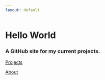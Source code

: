 ```yaml
---
layout: default
---
```


# Hello World
### A GitHub site for my current projects.

[Projects](https://eilishrose.github.io/projects.html "Projects")

[About](https://eilishrose.github.io/about.html "About")

